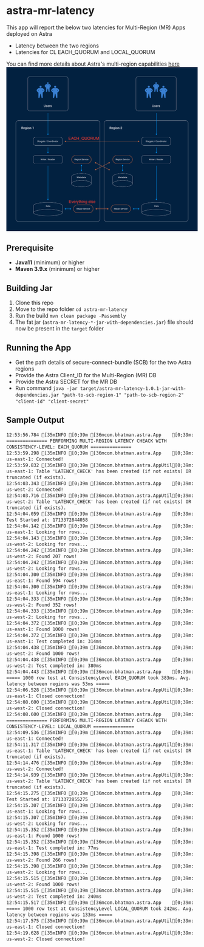 # astra-mr-latency
This app will report the below two latencies for Multi-Region (MR) Apps deployed on Astra
- Latency between the two regions
- Latencies for CL EACH_QUORUM and LOCAL_QUORUM

You can find more details about Astra's multi-region capabilities [here](https://www.datastax.com/blog/enhanced-multi-region-database-consistency-astra-db)
![Astra Multi-Region Consistency](./mr-consistency.png?raw=true)

## Prerequisite
- **Java11** (minimum) or higher
- **Maven 3.9.x** (minimum) or higher

## Building Jar 
1. Clone this repo
2. Move to the repo folder `cd astra-mr-latency`
3. Run the build `mvn clean package -Passembly`
4. The fat jar (`astra-mr-latency-*-jar-with-dependencies.jar`) file should now be present in the `target` folder

## Running the App
- Get the path details of secure-connect-bundle (SCB) for the two Astra regions
- Provide the Astra Client_ID for the Multi-Region (MR) DB
- Provide the Astra SECRET for the MR DB
- Run command `java -jar target/astra-mr-latency-1.0.1-jar-with-dependencies.jar "path-to-scb-region-1" "path-to-scb-region-2" "client-id" "client-secret"`

## Sample Output
```
12:53:56.784 [35mINFO [0;39m [36mcom.bhatman.astra.App    [0;39m: =============== PERFORMING MULTI-REGION LATENCY CHEACK WITH CONSISTENCY-LEVEL: EACH_QUORUM ===============
12:53:59.298 [35mINFO [0;39m [36mcom.bhatman.astra.App    [0;39m: us-east-1: Connected!
12:53:59.832 [35mINFO [0;39m [36mcom.bhatman.astra.AppUtil[0;39m: us-east-1: Table 'LATENCY_CHECK' has been created (if not exists) OR truncated (if exists).
12:54:03.343 [35mINFO [0;39m [36mcom.bhatman.astra.App    [0;39m: us-west-2: Connected!
12:54:03.716 [35mINFO [0;39m [36mcom.bhatman.astra.AppUtil[0;39m: us-west-2: Table 'LATENCY_CHECK' has been created (if not exists) OR truncated (if exists).
12:54:04.059 [35mINFO [0;39m [36mcom.bhatman.astra.App    [0;39m: Test Started at: 1713372844058
12:54:04.142 [35mINFO [0;39m [36mcom.bhatman.astra.App    [0;39m: us-east-1: Looking for rows...
12:54:04.143 [35mINFO [0;39m [36mcom.bhatman.astra.App    [0;39m: us-west-2: Looking for rows...
12:54:04.242 [35mINFO [0;39m [36mcom.bhatman.astra.App    [0;39m: us-west-2: Found 207 rows!
12:54:04.242 [35mINFO [0;39m [36mcom.bhatman.astra.App    [0;39m: us-west-2: Looking for rows...
12:54:04.300 [35mINFO [0;39m [36mcom.bhatman.astra.App    [0;39m: us-east-1: Found 594 rows!
12:54:04.300 [35mINFO [0;39m [36mcom.bhatman.astra.App    [0;39m: us-east-1: Looking for rows...
12:54:04.333 [35mINFO [0;39m [36mcom.bhatman.astra.App    [0;39m: us-west-2: Found 352 rows!
12:54:04.333 [35mINFO [0;39m [36mcom.bhatman.astra.App    [0;39m: us-west-2: Looking for rows...
12:54:04.372 [35mINFO [0;39m [36mcom.bhatman.astra.App    [0;39m: us-east-1: Found 1000 rows!
12:54:04.372 [35mINFO [0;39m [36mcom.bhatman.astra.App    [0;39m: us-east-1: Test completed in: 314ms
12:54:04.438 [35mINFO [0;39m [36mcom.bhatman.astra.App    [0;39m: us-west-2: Found 1000 rows!
12:54:04.438 [35mINFO [0;39m [36mcom.bhatman.astra.App    [0;39m: us-west-2: Test completed in: 380ms
12:54:04.443 [35mINFO [0;39m [36mcom.bhatman.astra.App    [0;39m: ===== 1000 row test at ConsistencyLevel EACH_QUORUM took 383ms. Avg. latency between regions was 53ms =====
12:54:06.528 [35mINFO [0;39m [36mcom.bhatman.astra.AppUtil[0;39m: us-east-1: Closed connection!
12:54:08.600 [35mINFO [0;39m [36mcom.bhatman.astra.AppUtil[0;39m: us-west-2: Closed connection!
12:54:08.600 [35mINFO [0;39m [36mcom.bhatman.astra.App    [0;39m: =============== PERFORMING MULTI-REGION LATENCY CHEACK WITH CONSISTENCY-LEVEL: LOCAL_QUORUM ===============
12:54:09.536 [35mINFO [0;39m [36mcom.bhatman.astra.App    [0;39m: us-east-1: Connected!
12:54:11.317 [35mINFO [0;39m [36mcom.bhatman.astra.AppUtil[0;39m: us-east-1: Table 'LATENCY_CHECK' has been created (if not exists) OR truncated (if exists).
12:54:14.476 [35mINFO [0;39m [36mcom.bhatman.astra.App    [0;39m: us-west-2: Connected!
12:54:14.939 [35mINFO [0;39m [36mcom.bhatman.astra.AppUtil[0;39m: us-west-2: Table 'LATENCY_CHECK' has been created (if not exists) OR truncated (if exists).
12:54:15.275 [35mINFO [0;39m [36mcom.bhatman.astra.App    [0;39m: Test Started at: 1713372855275
12:54:15.307 [35mINFO [0;39m [36mcom.bhatman.astra.App    [0;39m: us-east-1: Looking for rows...
12:54:15.307 [35mINFO [0;39m [36mcom.bhatman.astra.App    [0;39m: us-west-2: Looking for rows...
12:54:15.352 [35mINFO [0;39m [36mcom.bhatman.astra.App    [0;39m: us-east-1: Found 1000 rows!
12:54:15.352 [35mINFO [0;39m [36mcom.bhatman.astra.App    [0;39m: us-east-1: Test completed in: 77ms
12:54:15.398 [35mINFO [0;39m [36mcom.bhatman.astra.App    [0;39m: us-west-2: Found 266 rows!
12:54:15.398 [35mINFO [0;39m [36mcom.bhatman.astra.App    [0;39m: us-west-2: Looking for rows...
12:54:15.515 [35mINFO [0;39m [36mcom.bhatman.astra.App    [0;39m: us-west-2: Found 1000 rows!
12:54:15.515 [35mINFO [0;39m [36mcom.bhatman.astra.App    [0;39m: us-west-2: Test completed in: 240ms
12:54:15.517 [35mINFO [0;39m [36mcom.bhatman.astra.App    [0;39m: ===== 1000 row test at ConsistencyLevel LOCAL_QUORUM took 242ms. Avg. latency between regions was 133ms =====
12:54:17.575 [35mINFO [0;39m [36mcom.bhatman.astra.AppUtil[0;39m: us-east-1: Closed connection!
12:54:19.628 [35mINFO [0;39m [36mcom.bhatman.astra.AppUtil[0;39m: us-west-2: Closed connection!
```

